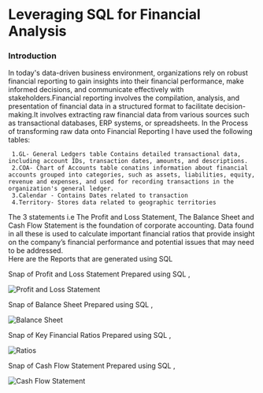 
# Leveraging SQL for Financial Analysis

### Introduction
In today's data-driven business environment, organizations rely on robust financial reporting to gain insights into their financial performance, make informed decisions, and communicate effectively with stakeholders.Financial reporting involves the compilation, analysis, and presentation of financial data in a structured format to facilitate decision-making.It involves extracting raw financial data from various sources such as transactional databases, ERP systems, or spreadsheets.
In the Process of transforming raw data onto Financial Reporting I have used the following tables:
  
     1.GL- General Ledgers table Contains detailed transactional data, including account IDs, transaction dates, amounts, and descriptions.
     2.COA- Chart of Accounts table conatins information about financial accounts grouped into categories, such as assets, liabilities, equity, revenue and expenses, and used for recording transactions in the organization's general ledger.
     3.Calendar - Contains Dates related to transaction
     4.Territory- Stores data related to geographic territories

 The 3 statements i.e The Profit and Loss Statement,
 The Balance Sheet and Cash Flow Statement  is the foundation of corporate accounting. Data found in all these is used to calculate important financial ratios that provide insight on the company’s financial performance and potential issues that may need to be addressed.         
Here are the Reports that are generated using SQL

Snap of Profit and Loss Statement Prepared using SQL ,

![Profit and Loss Statement](https://github.com/Rdahiya29/SQL_Project/assets/165986652/574054ed-56b4-4aaa-aa38-41ab7ae04150) 

Snap of Balance Sheet Prepared using SQL ,

![Balance Sheet](https://github.com/Rdahiya29/SQL_Project/assets/165986652/dbcf20b7-e9f8-4728-a769-efc6698dbc28)

Snap of Key Financial Ratios Prepared using SQL ,

![Ratios](https://github.com/Rdahiya29/SQL_Project/assets/165986652/e2582681-73f0-4fd5-8261-12a9724fc856)

Snap of Cash Flow Statement Prepared using SQL ,

![Cash Flow Statement](https://github.com/Rdahiya29/SQL_Project/assets/165986652/fe3332ad-51dd-40f7-b51a-f08c789d5c56)








































